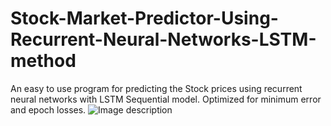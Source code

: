 # Stock-Market-Predictor-Using-Recurrent-Neural-Networks-LSTM-method
An easy to use program for predicting the Stock prices using recurrent neural networks with LSTM Sequential model. Optimized for minimum error and epoch losses.
![Image description](https://adventuresinmachinelearning.com/wp-content/uploads/2017/09/Recurrent-neural-network.png)
